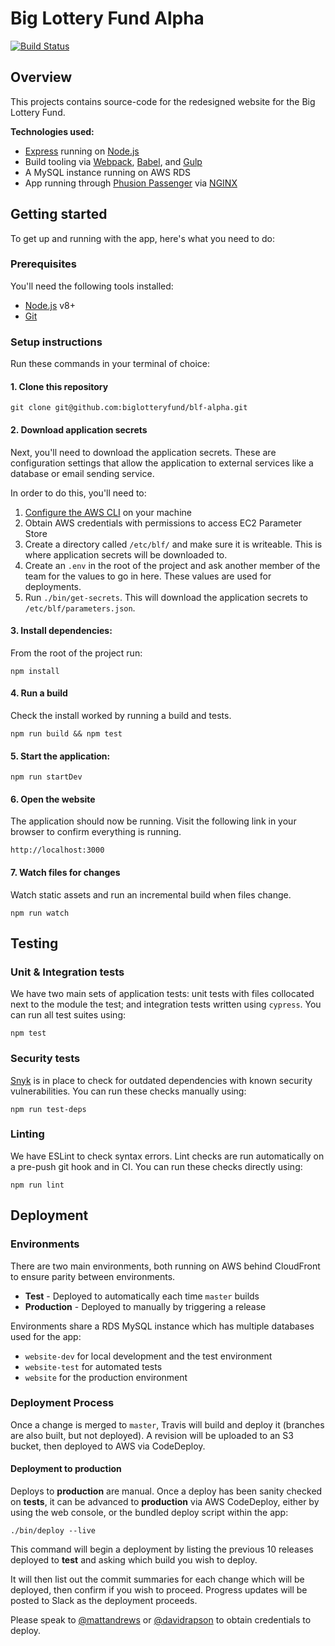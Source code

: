 # Big Lottery Fund Alpha

[![Build Status](https://travis-ci.org/biglotteryfund/blf-alpha.svg?branch=master)](https://travis-ci.org/biglotteryfund/blf-alpha)

## Overview

This projects contains source-code for the redesigned website for the Big Lottery Fund.

**Technologies used:**

- [Express](https://expressjs.com/) running on [Node.js](https://nodejs.org/en/)
- Build tooling via [Webpack](https://webpack.js.org/), [Babel](https://babeljs.io/), and [Gulp](https://gulpjs.com/)
- A MySQL instance running on AWS RDS
- App running through [Phusion Passenger](https://www.phusionpassenger.com/) via [NGINX](https://www.nginx.com/resources/wiki/)

## Getting started

To get up and running with the app, here's what you need to do:

### Prerequisites

You'll need the following tools installed:

- [Node.js](https://nodejs.org/en/download/) v8+
- [Git](https://help.github.com/articles/set-up-git/)

### Setup instructions

Run these commands in your terminal of choice:

#### 1. Clone this repository

```
git clone git@github.com:biglotteryfund/blf-alpha.git
```

#### 2. Download application secrets

Next, you'll need to download the application secrets. These are configuration settings that allow the application to external services like a database or email sending service.

In order to do this, you'll need to:

1. [Configure the AWS CLI](http://docs.aws.amazon.com/cli/latest/userguide/cli-chap-getting-started.html) on your machine
2. Obtain AWS credentials with permissions to access EC2 Parameter Store
3. Create a directory called `/etc/blf/` and make sure it is writeable. This is where application secrets will be downloaded to.
4. Create an `.env` in the root of the project and ask another member of the team for the values to go in here. These values are used for deployments.
5. Run `./bin/get-secrets`. This will download the application secrets to `/etc/blf/parameters.json`.

#### 3. Install dependencies:

From the root of the project run:

```
npm install
```

#### 4. Run a build

Check the install worked by running a build and tests.

```
npm run build && npm test
```

#### 5. Start the application:

```
npm run startDev
```

#### 6. Open the website

The application should now be running. Visit the following link in your browser to confirm everything is running.

```
http://localhost:3000
```

#### 7. Watch files for changes

Watch static assets and run an incremental build when files change.

```
npm run watch
```

## Testing

### Unit & Integration tests

We have two main sets of application tests: unit tests with files collocated next to the module the test; and integration tests written using `cypress`. You can run all test suites using:

```
npm test
```

### Security tests

[Snyk](https://snyk.io/) is in place to check for outdated dependencies with known security vulnerabilities. You can run these checks manually using:

```
npm run test-deps
```

### Linting

We have ESLint to check syntax errors. Lint checks are run automatically on a pre-push git hook and in CI. You can run these checks directly using:

```
npm run lint
```

## Deployment

### Environments

There are two main environments, both running on AWS behind CloudFront to ensure parity between environments.

- **Test** - Deployed to automatically each time `master` builds
- **Production** - Deployed to manually by triggering a release

Environments share a RDS MySQL instance which has multiple databases used for the app:

- `website-dev` for local development and the test environment
- `website-test` for automated tests
- `website` for the production environment

### Deployment Process

Once a change is merged to `master`, Travis will build and deploy it (branches are also built, but not deployed). A revision will be uploaded to an S3 bucket, then deployed to AWS via CodeDeploy.

#### Deployment to production

Deploys to **production** are manual. Once a deploy has been sanity checked on **tests**, it can be advanced to **production** via AWS CodeDeploy, either by using the web console, or the bundled deploy script within the app:

```
./bin/deploy --live
```

This command will begin a deployment by listing the previous 10 releases deployed to **test** and asking which build you wish to deploy.

It will then list out the commit summaries for each change which will be deployed, then confirm if you wish to proceed. Progress updates will be posted to Slack as the deployment proceeds.

Please speak to [@mattandrews](https://github.com/mattandrews) or [@davidrapson](https://github.com/davidrapson) to obtain credentials to deploy.
